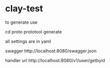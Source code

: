 # clay-test

to generate use 

cd proto
prototool generate

all settings are in yaml


swagger http://localhost:8080/swagger.json

handler url http://localhost:8080/v1/user/getbyid